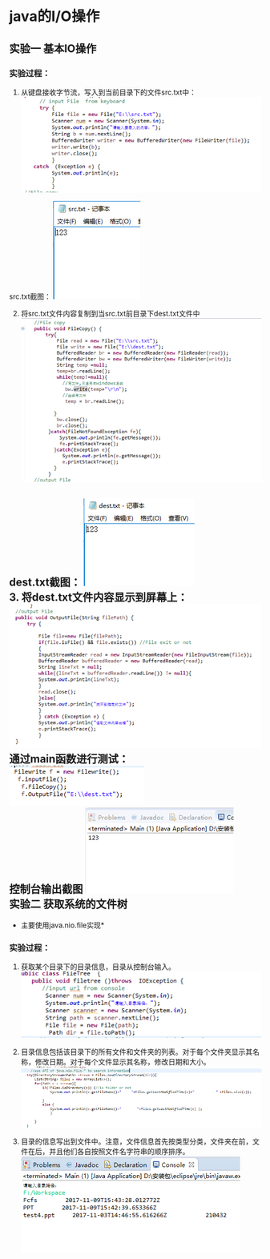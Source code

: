 java的I/O操作
=======

实验一 基本IO操作
------------------
 ### 实验过程：
 
1. 从键盘接收字节流，写入到当前目录下的文件src.txt中：
![](https://github.com/123012013021/javaSpace/blob/master/IOstream/img/1.png) <br>

src.txt截图：
![](https://github.com/123012013021/javaSpace/blob/master/IOstream/img/2.png) <br>

2. 将src.txt文件内容复制到当src.txt前目录下dest.txt文件中
![](https://github.com/123012013021/javaSpace/blob/master/IOstream/img/3.png)  <br>

dest.txt截图：
![](https://github.com/123012013021/javaSpace/blob/master/IOstream/img/4.png) <br>
3. 将dest.txt文件内容显示到屏幕上：
![](https://github.com/123012013021/javaSpace/blob/master/IOstream/img/5.png) <br>
通过main函数进行测试：
![](https://github.com/123012013021/javaSpace/blob/master/IOstream/img/6.png) <br>
控制台输出截图
![](https://github.com/123012013021/javaSpace/blob/master/IOstream/img/7.png)
<br>
实验二 获取系统的文件树
------------------
* 主要使用java.nio.file实现*

 ### 实验过程：
1.  获取某个目录下的目录信息，目录从控制台输入。
![](https://github.com/123012013021/javaSpace/blob/master/IOstream/img/11.png) <br>

2.  目录信息包括该目录下的所有文件和文件夹的列表。对于每个文件夹显示其名称，修改日期。对于每个文件显示其名称，修改日期和大小。
![](https://github.com/123012013021/javaSpace/blob/master/IOstream/img/12.png) <br>

3. 目录的信息写出到文件中。注意，文件信息首先按类型分类，文件夹在前，文件在后，并且他们各自按照文件名字符串的顺序排序。
![](https://github.com/123012013021/javaSpace/blob/master/IOstream/img/13.png) <br>






